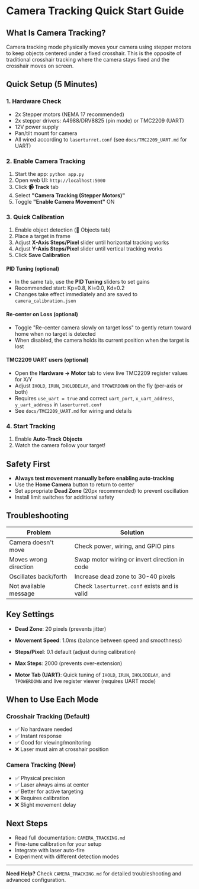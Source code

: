 # Camera Tracking Quick Start Guide

## What Is Camera Tracking?

Camera tracking mode physically moves your camera using stepper motors to keep objects centered under a fixed crosshair. This is the opposite of traditional crosshair tracking where the camera stays fixed and the crosshair moves on screen.

## Quick Setup (5 Minutes)

### 1. Hardware Check

- 2x Stepper motors (NEMA 17 recommended)
- 2x stepper drivers: A4988/DRV8825 (pin mode) or TMC2209 (UART)
- 12V power supply
- Pan/tilt mount for camera
- All wired according to `laserturret.conf` (see `docs/TMC2209_UART.md` for UART)

### 2. Enable Camera Tracking

1. Start the app: `python app.py`
2. Open web UI: `http://localhost:5000`
3. Click **📹 Track** tab
4. Select **"Camera Tracking (Stepper Motors)"**
5. Toggle **"Enable Camera Movement"** ON

### 3. Quick Calibration

1. Enable object detection (👤 Objects tab)
2. Place a target in frame
3. Adjust **X-Axis Steps/Pixel** slider until horizontal tracking works
4. Adjust **Y-Axis Steps/Pixel** slider until vertical tracking works
5. Click **Save Calibration**

#### PID Tuning (optional)

- In the same tab, use the **PID Tuning** sliders to set gains
- Recommended start: Kp=0.8, Ki=0.0, Kd=0.2
- Changes take effect immediately and are saved to `camera_calibration.json`

#### Re-center on Loss (optional)

- Toggle "Re-center camera slowly on target loss" to gently return toward home when no target is detected
- When disabled, the camera holds its current position when the target is lost

#### TMC2209 UART users (optional)

- Open the **Hardware → Motor** tab to view live TMC2209 register values for X/Y
- Adjust `IHOLD`, `IRUN`, `IHOLDDELAY`, and `TPOWERDOWN` on the fly (per-axis or both)
- Requires `use_uart = true` and correct `uart_port`, `x_uart_address`, `y_uart_address` in `laserturret.conf`
- See `docs/TMC2209_UART.md` for wiring and details

### 4. Start Tracking

1. Enable **Auto-Track Objects**
2. Watch the camera follow your target!

## Safety First

- **Always test movement manually before enabling auto-tracking**
- Use the **Home Camera** button to return to center
- Set appropriate **Dead Zone** (20px recommended) to prevent oscillation
- Install limit switches for additional safety

## Troubleshooting

| Problem | Solution |
|---------|----------|
| Camera doesn't move | Check power, wiring, and GPIO pins |
| Moves wrong direction | Swap motor wiring or invert direction in code |
| Oscillates back/forth | Increase dead zone to 30-40 pixels |
| Not available message | Check `laserturret.conf` exists and is valid |

## Key Settings

- **Dead Zone**: 20 pixels (prevents jitter)
- **Movement Speed**: 1.0ms (balance between speed and smoothness)
- **Steps/Pixel**: 0.1 default (adjust during calibration)
- **Max Steps**: 2000 (prevents over-extension)

- **Motor Tab (UART)**: Quick tuning of `IHOLD`, `IRUN`, `IHOLDDELAY`, and `TPOWERDOWN` and live register viewer (requires UART mode)

## When to Use Each Mode

### Crosshair Tracking (Default)

- ✅ No hardware needed
- ✅ Instant response
- ✅ Good for viewing/monitoring
- ❌ Laser must aim at crosshair position

### Camera Tracking (New)

- ✅ Physical precision
- ✅ Laser always aims at center
- ✅ Better for active targeting
- ❌ Requires calibration
- ❌ Slight movement delay

## Next Steps

- Read full documentation: `CAMERA_TRACKING.md`
- Fine-tune calibration for your setup
- Integrate with laser auto-fire
- Experiment with different detection modes

---

**Need Help?** Check `CAMERA_TRACKING.md` for detailed troubleshooting and advanced configuration.
